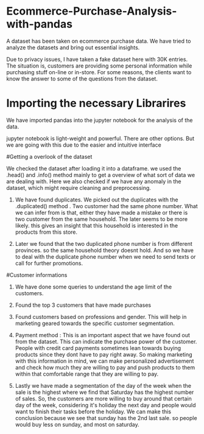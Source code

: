 # Ecommerce-Purchase-Analysis-with-pandas
A dataset has been taken on ecommerce purchase data. We have tried to analyze the datasets and bring out essential insights.


Due to privacy issues, I have taken a fake dataset here with 30K entries. 
The situation is, customers are providing some personal information while purchasing stuff on-line or in-store. For some reasons, the clients want to know the answer to some of the questions from the dataset.

# Importing the necessary Librarires
We have imported pandas into the jupyter notebook for the analysis of the data.


jupyter notebook is light-weight and powerful. There are other options. But we are going with this due to the easier and intuitive interface


#Getting a overlook of the dataset 

We checked the dataset after loading it into a dataframe.
we used the .head() and .info() method mainly to get a overview of what sort of data we are dealing with.
Here we also checked if we have any anomaly in the dataset, which might require cleaning and preprocessing.

1. We have found duplicates. We picked out the duplicates with the .duplicated() method . Two customer had the same phone number. What we can infer from is that, either they have made a mistake or there is two customer from the same household. The later seems to be more likely. this gives an insight that this household is interested in the products from this store.

2. Later we found that the two duplicated phone number is from different provinces. so the same household theory doesnt hold. And so we have to deal with the duplicate phone number when we need to send texts or call for further promotions.

#Customer informations 

1. We have done some queries to understand the age limit of the customers.

2. Found the top 3 customers that have made purchases

3. Found customers based on professions and gender. This will help in marketing geared towards the  specific customer segmentation.

4. Payment method : This is an important aspect that we have found out from the dataset. This can indicate the purchase power of the customer. People with credit card payments sometimes lean towards buying products since they dont have to pay right away. So making marketing with this information in mind, we can make personalized advertisement and check how much they are willing to pay and push products to them within that comfortable range that they are willing to pay.

5. Lastly we have made a segmentation of the day of the week when the sale is the highest where we find that Saturday has the highest number of sales. So, the customers are more willing to buy around that certain day of the week, considering it's holiday the next day and people would want to finish their tasks before the holiday.
We can make this conclusion because we see that sunday has the 2nd last sale. so people would buy less on sunday, and most on saturday.








